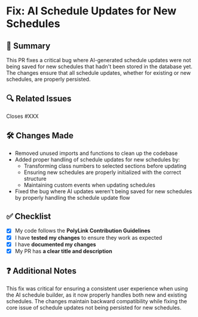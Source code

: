 # Fix: AI Schedule Updates for New Schedules

## 📌 Summary

This PR fixes a critical bug where AI-generated schedule updates were not being saved for new schedules that hadn't been stored in the database yet. The changes ensure that all schedule updates, whether for existing or new schedules, are properly persisted.

## 🔍 Related Issues

Closes #XXX

## 🛠 Changes Made

- Removed unused imports and functions to clean up the codebase
- Added proper handling of schedule updates for new schedules by:
  - Transforming class numbers to selected sections before updating
  - Ensuring new schedules are properly initialized with the correct structure
  - Maintaining custom events when updating schedules
- Fixed the bug where AI updates weren't being saved for new schedules by properly handling the schedule update flow

## ✅ Checklist

- [x] My code follows the **PolyLink Contribution Guidelines**
- [x] I have **tested my changes** to ensure they work as expected
- [x] I have **documented my changes**
- [x] My PR has **a clear title and description**

## ❓ Additional Notes

This fix was critical for ensuring a consistent user experience when using the AI schedule builder, as it now properly handles both new and existing schedules. The changes maintain backward compatibility while fixing the core issue of schedule updates not being persisted for new schedules.
